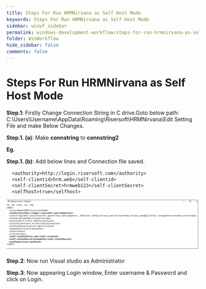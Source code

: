 ```yaml
---
title: Steps For Run HRMNirvana as Self Host Mode
keywords: Steps For Run HRMNirvana as Self Host Mode
sidebar: winwf_sidebar
permalink: windows-development-workflow/steps-for-run-hrmnirvana-as-self-host-mode.html
folder: WinWorkflow
hide_sidebar: false
comments: false
---
```



# Steps For Run HRMNirvana as Self Host Mode

**Step.1**: Firstly Change Connection String in C drive.Goto below path:
C:\Users\Username\AppData\Roaming\Risersoft\HRMNirvana\Edit Setting File and make Below Changes.

**Step.1. (a)**: Make **connstring** to **connstring2**

**Eg.  <connstring2> </connstring2>**

**Step.1. (b)**: Add below lines and Connection file saved.

```
  <authority>http://login.risersoft.com</authority>
  <self-clientid>hrm.web</self-clientid>
  <self-clientSecret>hrmweb123</self-clientSecret>
  <selfhost>true</selfhost>

```

![](/images/step-host.png)

**Step.2**: Now run Visual studio as Administrator


**Step.3**: Now appearing Login window, Enter username & Password and click on Login.
